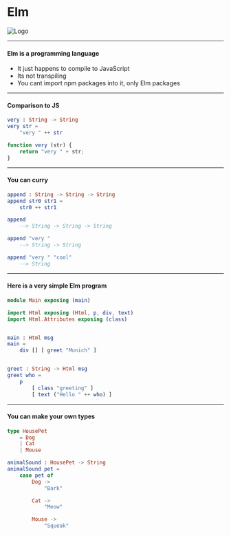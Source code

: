 # Elm

![Logo](https://upload.wikimedia.org/wikipedia/commons/thumb/f/f3/Elm_logo.svg/1200px-Elm_logo.svg.png)

---

#### Elm is a programming language

- It just happens to compile to JavaScript
- Its not transpiling
- You cant import npm packages into it, only Elm packages

---

#### Comparison to JS
```elm
very : String -> String
very str =
	"very " ++ str
```
```javascript
function very (str) {
	return "very " + str;
}
```

---

#### You can curry
```elm
append : String -> String -> String
append str0 str1 =
	str0 ++ str1

append 
	--> String -> String -> String

append "very " 
	--> String -> String

append "very " "cool" 
	--> String
```

---

#### Here is a very simple Elm program

```elm
module Main exposing (main)

import Html exposing (Html, p, div, text)
import Html.Attributes exposing (class)


main : Html msg
main =
	div [] [ greet "Munich" ]


greet : String -> Html msg
greet who =
	p
		[ class "greeting" ]
		[ text ("Hello " ++ who) ]
```

---

#### You can make your own types
```elm
type HousePet
	= Dog
	| Cat
	| Mouse

animalSound : HousePet -> String
animalSound pet =
	case pet of
		Dog ->
			"Bark"

		Cat ->
			"Meow"

		Mouse ->
			"Squeak"
```
